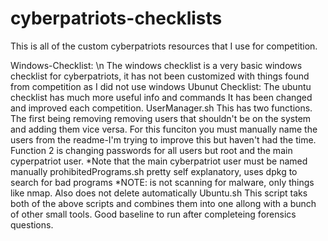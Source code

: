 # cyberpatriots-checklists
This is all of the custom cyberpatriots resources that I use for competition.

Windows-Checklist: \n
    The windows checklist is a very basic windows checklist for cyberpatriots, it has not been customized with things found from competition as I did not use windows
Ubunut Checklist:
    The ubuntu checklist has much more useful info and commands
    It has been changed and improved each competition.
UserManager.sh
    This has two functions. The first being removing removing users that shouldn't be on the system and adding them vice versa. For this funciton you must manually name the users from the readme-I'm trying to improve this but haven't had the time.
    Function 2 is changing passwords for all users but root and the main cyperpatriot user. *Note that the main cyberpatriot user must be named manually
prohibitedPrograms.sh
    pretty self explanatory, uses dpkg to search for bad programs *NOTE: is not scanning for malware, only things like nmap. Also does not delete automatically
Ubuntu.sh
    This script taks both of the above scripts and combines them into one allong with a bunch of other small tools. Good baseline to run after completeing forensics questions.
